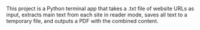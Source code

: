 <!-- Use this file to provide workspace-specific custom instructions to Copilot. For more details, visit https://code.visualstudio.com/docs/copilot/copilot-customization#_use-a-githubcopilotinstructionsmd-file -->

This project is a Python terminal app that takes a .txt file of website URLs as input, extracts main text from each site in reader mode, saves all text to a temporary file, and outputs a PDF with the combined content.
